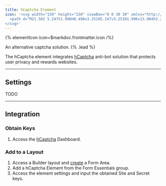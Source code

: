 ```yaml
---
title: hCaptcha Element
icon: '<svg width="150" height="150" viewBox="0 0 30 30" xmlns="http://www.w3.org/2000/svg" fill-rule="evenodd" clip-rule="evenodd">
  <path d="M21.502 5.247V1.996H8.498v3.251H5.247v3.251H1.996v13.004h3.251v3.251h3.251v3.251h13.004v-3.251h3.251v-3.251h3.251V8.498h-3.251V5.247h-3.251Zm-10.946 8.727.906-2.027c.33-.52.286-1.157-.075-1.518a.923.923 0 0 0-.159-.127 1.002 1.002 0 0 0-.837-.098 1.368 1.368 0 0 0-.754.584c-.174.279-1.241 2.894-1.702 4.194-.462 1.301-.277 3.686 1.502 5.469 1.887 1.887 4.62 2.318 6.363 1.01.073-.036.141-.081.204-.133l5.371-4.484c.26-.216.647-.66.3-1.167-.338-.495-.979-.158-1.24.009l-3.091 2.247a.14.14 0 0 1-.2-.023c-.078-.096-.092-.352.031-.453l4.738-4.021c.409-.369.467-.905.135-1.272-.324-.36-.837-.349-1.25.023l-4.266 3.335a.194.194 0 0 1-.12.043.191.191 0 0 1-.153-.079c-.084-.094-.116-.255-.022-.35l4.832-4.688a.95.95 0 0 0 .047-1.334.904.904 0 0 0-.656-.281.958.958 0 0 0-.678.27l-4.937 4.637c-.118.118-.349 0-.377-.138a.148.148 0 0 1 .042-.138l3.779-4.303a.933.933 0 0 0 .296-.681.937.937 0 0 0-.932-.931.931.931 0 0 0-.678.294l-5.731 6.335c-.205.206-.508.216-.651.097a.217.217 0 0 1-.037-.301Z" fill="none"/>
</svg>'
---
```


{% elementIcon icon=$markdoc.frontmatter.icon /%}

An alternative captcha solution. {% .lead %}

The hCaptcha element integrates [hCaptcha](https://www.hcaptcha.com/) anti-bot solution that protects user privacy and rewards websites.

---

## Settings

TODO

---

## Integration

### Obtain Keys

1. Access the [hCaptcha](https://www.hcaptcha.com/) Dashboard.

### Add to a Layout

1. Access a Builder layout and [create](../../setup#creating-a-form) a Form Area.
1. Add a hCaptcha Element from the Form Essentials group.
1. Access the element settings and input the obtained Site and Secret keys.

